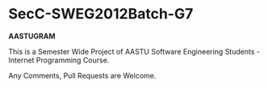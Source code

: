 # SecC-SWEG2012Batch-G7

**AASTUGRAM**

This is a Semester Wide Project of AASTU Software Engineering Students - Internet Programming Course.

Any Comments, Pull Requests are Welcome.
